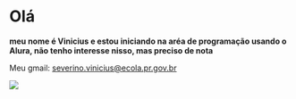 # Olá
**meu nome é Vinicius e estou iniciando na aréa de programação usando o Alura, não tenho interesse nisso, mas preciso de nota**

Meu gmail: severino.vinicius@ecola.pr.gov.br

![](9https://tenor.com/pt-BR/view/neyney-neymar-neymar-jr-neymar-da-silva-santos-junior-footballer-gif-177995430)
